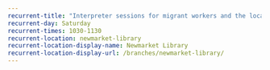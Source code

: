 ```yaml
---
recurrent-title: "Interpreter sessions for migrant workers and the local Portuguese community"
recurrent-day: Saturday
recurrent-times: 1030-1130
recurrent-location: newmarket-library
recurrent-location-display-name: Newmarket Library
recurrent-location-display-url: /branches/newmarket-library/
---
```

